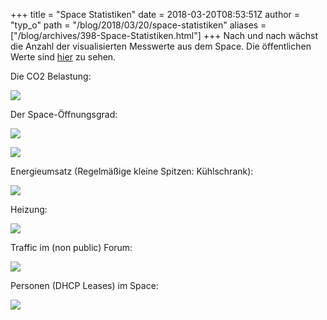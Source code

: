 +++
title = "Space Statistiken"
date = 2018-03-20T08:53:51Z
author = "typ_o"
path = "/blog/2018/03/20/space-statistiken"
aliases = ["/blog/archives/398-Space-Statistiken.html"]
+++
Nach und nach wächst die Anzahl der visualisierten Messwerte aus dem
Space. Die öffentlichen Werte sind
[hier](https://stats.flipdot.org/) zu sehen.

Die CO2 Belastung:

[![](/media/CO2-Bildschirmfotovom2018-03-20091238.serendipityThumb.png)](/media/CO2-Bildschirmfotovom2018-03-20091238.png)

Der Space-Öffnungsgrad:

[![](/media/OPENING1-Bildschirmfotovom2018-03-20091701.serendipityThumb.png)](/media/OPENING1-Bildschirmfotovom2018-03-20091701.png)

[![](/media/OPENING2-Bildschirmfotovom2018-03-20091731.serendipityThumb.png)](/media/OPENING2-Bildschirmfotovom2018-03-20091731.png)

Energieumsatz (Regelmäßige kleine Spitzen: Kühlschrank):

[![](/media/POWER-.serendipityThumb.png)](/media/POWER-.png)

Heizung:

[![](/media/HEATER-Bildschirmfotovom2018-03-20091537.serendipityThumb.png)](/media/HEATER-Bildschirmfotovom2018-03-20091537.png)

Traffic im (non public) Forum:

[![](/media/FORUM-Bildschirmfotovom2018-03-20091328.serendipityThumb.png)](/media/FORUM-Bildschirmfotovom2018-03-20091328.png)

Personen (DHCP Leases) im Space:

[![](/media/USERS-.serendipityThumb.png)](/media/USERS-.png)
